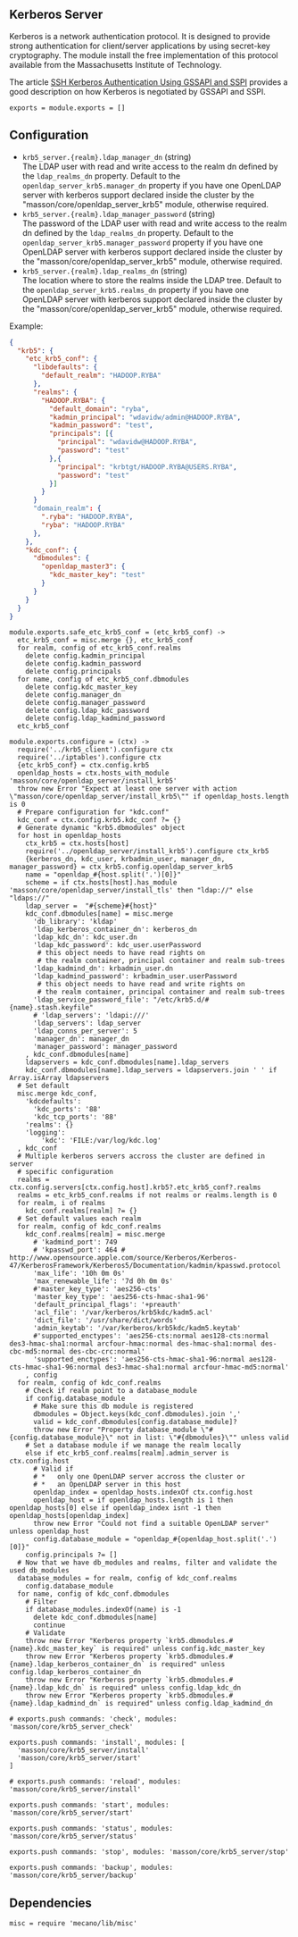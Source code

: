
## Kerberos Server

Kerberos is a network authentication protocol. It is designed to provide strong
authentication for client/server applications by using secret-key cryptography.
The module install the free implementation of this protocol available from the
Massachusetts Institute of Technology.

The article [SSH Kerberos Authentication Using GSSAPI and SSPI][gss_sspi]
provides a good description on how Kerberos is negotiated by GSSAPI and SSPI.

    exports = module.exports = []

## Configuration

*   `krb5_server.{realm}.ldap_manager_dn` (string)   
    The LDAP user with read and write access to the realm dn
    defined by the `ldap_realms_dn` property. Default to the 
    `openldap_server_krb5.manager_dn` property if you have one OpenLDAP server with 
    kerberos support declared inside the cluster by the 
    "masson/core/openldap\_server\_krb5" module, otherwise required.      
*   `krb5_server.{realm}.ldap_manager_password` (string)   
    The password of the LDAP user with read and write access to the realm dn
    defined by the `ldap_realms_dn` property. Default to the 
    `openldap_server_krb5.manager_password` property if you have one OpenLDAP server with 
    kerberos support declared inside the cluster by the 
    "masson/core/openldap\_server\_krb5" module, otherwise required.      
*   `krb5_server.{realm}.ldap_realms_dn` (string)   
    The location where to store the realms inside the LDAP tree. Default to the 
    `openldap_server_krb5.realms_dn` property if you have one OpenLDAP server with 
    kerberos support declared inside the cluster by the 
    "masson/core/openldap\_server\_krb5" module, otherwise required.   

Example:

```json
{
  "krb5": {
    "etc_krb5_conf": {
      "libdefaults": {
        "default_realm": "HADOOP.RYBA"
      },
      "realms": {
        "HADOOP.RYBA": {
          "default_domain": "ryba",
          "kadmin_principal": "wdavidw/admin@HADOOP.RYBA",
          "kadmin_password": "test",
          "principals": [{
            "principal": "wdavidw@HADOOP.RYBA",
            "password": "test"
          },{
            "principal": "krbtgt/HADOOP.RYBA@USERS.RYBA",
            "password": "test"
          }]
        }
      }
      "domain_realm": {
        ".ryba": "HADOOP.RYBA",
        "ryba": "HADOOP.RYBA"
      },
    },
    "kdc_conf": {
      "dbmodules": {
        "openldap_master3": {
          "kdc_master_key": "test"
        }
      }
    }
  }
}
```

    module.exports.safe_etc_krb5_conf = (etc_krb5_conf) ->
      etc_krb5_conf = misc.merge {}, etc_krb5_conf
      for realm, config of etc_krb5_conf.realms
        delete config.kadmin_principal
        delete config.kadmin_password
        delete config.principals
      for name, config of etc_krb5_conf.dbmodules
        delete config.kdc_master_key
        delete config.manager_dn
        delete config.manager_password
        delete config.ldap_kdc_password
        delete config.ldap_kadmind_password
      etc_krb5_conf

    module.exports.configure = (ctx) ->
      require('../krb5_client').configure ctx
      require('../iptables').configure ctx
      {etc_krb5_conf} = ctx.config.krb5
      openldap_hosts = ctx.hosts_with_module 'masson/core/openldap_server/install_krb5'
      throw new Error "Expect at least one server with action \"masson/core/openldap_server/install_krb5\"" if openldap_hosts.length is 0
      # Prepare configuration for "kdc.conf"
      kdc_conf = ctx.config.krb5.kdc_conf ?= {}
      # Generate dynamic "krb5.dbmodules" object
      for host in openldap_hosts
        ctx_krb5 = ctx.hosts[host]
        require('../openldap_server/install_krb5').configure ctx_krb5
        {kerberos_dn, kdc_user, krbadmin_user, manager_dn, manager_password} = ctx_krb5.config.openldap_server_krb5
        name = "openldap_#{host.split('.')[0]}"
        scheme = if ctx.hosts[host].has_module 'masson/core/openldap_server/install_tls' then "ldap://" else "ldaps://"
        ldap_server =  "#{scheme}#{host}"
        kdc_conf.dbmodules[name] = misc.merge
          'db_library': 'kldap'
          'ldap_kerberos_container_dn': kerberos_dn
          'ldap_kdc_dn': kdc_user.dn
          'ldap_kdc_password': kdc_user.userPassword
           # this object needs to have read rights on
           # the realm container, principal container and realm sub-trees
          'ldap_kadmind_dn': krbadmin_user.dn
          'ldap_kadmind_password': krbadmin_user.userPassword
           # this object needs to have read and write rights on
           # the realm container, principal container and realm sub-trees
          'ldap_service_password_file': "/etc/krb5.d/#{name}.stash.keyfile"
          # 'ldap_servers': 'ldapi:///'
          'ldap_servers': ldap_server
          'ldap_conns_per_server': 5
          'manager_dn': manager_dn
          'manager_password': manager_password
        , kdc_conf.dbmodules[name]
        ldapservers = kdc_conf.dbmodules[name].ldap_servers
        kdc_conf.dbmodules[name].ldap_servers = ldapservers.join ' ' if Array.isArray ldapservers
      # Set default
      misc.merge kdc_conf,
        'kdcdefaults':
          'kdc_ports': '88'
          'kdc_tcp_ports': '88'
        'realms': {}
        'logging':
            'kdc': 'FILE:/var/log/kdc.log'
      , kdc_conf
      # Multiple kerberos servers accross the cluster are defined in server
      # specific configuration
      realms = ctx.config.servers[ctx.config.host].krb5?.etc_krb5_conf?.realms
      realms = etc_krb5_conf.realms if not realms or realms.length is 0
      for realm, i of realms
        kdc_conf.realms[realm] ?= {}
      # Set default values each realm
      for realm, config of kdc_conf.realms
        kdc_conf.realms[realm] = misc.merge
          # 'kadmind_port': 749
          # 'kpasswd_port': 464 # http://www.opensource.apple.com/source/Kerberos/Kerberos-47/KerberosFramework/Kerberos5/Documentation/kadmin/kpasswd.protocol
          'max_life': '10h 0m 0s'
          'max_renewable_life': '7d 0h 0m 0s'
          #'master_key_type': 'aes256-cts'
          'master_key_type': 'aes256-cts-hmac-sha1-96'
          'default_principal_flags': '+preauth'
          'acl_file': '/var/kerberos/krb5kdc/kadm5.acl'
          'dict_file': '/usr/share/dict/words'
          'admin_keytab': '/var/kerberos/krb5kdc/kadm5.keytab'
          #'supported_enctypes': 'aes256-cts:normal aes128-cts:normal des3-hmac-sha1:normal arcfour-hmac:normal des-hmac-sha1:normal des-cbc-md5:normal des-cbc-crc:normal'
          'supported_enctypes': 'aes256-cts-hmac-sha1-96:normal aes128-cts-hmac-sha1-96:normal des3-hmac-sha1:normal arcfour-hmac-md5:normal'
        , config
      for realm, config of kdc_conf.realms
        # Check if realm point to a database_module
        if config.database_module
          # Make sure this db module is registered
          dbmodules = Object.keys(kdc_conf.dbmodules).join ','
          valid = kdc_conf.dbmodules[config.database_module]?
          throw new Error "Property database_module \"#{config.database_module}\" not in list: \"#{dbmodules}\"" unless valid
        # Set a database module if we manage the realm locally
        else if etc_krb5_conf.realms[realm].admin_server is ctx.config.host
          # Valid if
          # *   only one OpenLDAP server accross the cluster or
          # *   an OpenLDAP server in this host
          openldap_index = openldap_hosts.indexOf ctx.config.host
          openldap_host = if openldap_hosts.length is 1 then openldap_hosts[0] else if openldap_index isnt -1 then openldap_hosts[openldap_index]
          throw new Error "Could not find a suitable OpenLDAP server" unless openldap_host
          config.database_module = "openldap_#{openldap_host.split('.')[0]}"
        config.principals ?= []
      # Now that we have db_modules and realms, filter and validate the used db_modules
      database_modules = for realm, config of kdc_conf.realms
        config.database_module
      for name, config of kdc_conf.dbmodules
        # Filter
        if database_modules.indexOf(name) is -1
          delete kdc_conf.dbmodules[name]
          continue
        # Validate
        throw new Error "Kerberos property `krb5.dbmodules.#{name}.kdc_master_key` is required" unless config.kdc_master_key
        throw new Error "Kerberos property `krb5.dbmodules.#{name}.ldap_kerberos_container_dn` is required" unless config.ldap_kerberos_container_dn
        throw new Error "Kerberos property `krb5.dbmodules.#{name}.ldap_kdc_dn` is required" unless config.ldap_kdc_dn
        throw new Error "Kerberos property `krb5.dbmodules.#{name}.ldap_kadmind_dn` is required" unless config.ldap_kadmind_dn

    # exports.push commands: 'check', modules: 'masson/core/krb5_server_check'

    exports.push commands: 'install', modules: [
      'masson/core/krb5_server/install'
      'masson/core/krb5_server/start'
    ]

    # exports.push commands: 'reload', modules: 'masson/core/krb5_server/install'

    exports.push commands: 'start', modules: 'masson/core/krb5_server/start'

    exports.push commands: 'status', modules: 'masson/core/krb5_server/status'

    exports.push commands: 'stop', modules: 'masson/core/krb5_server/stop'
    
    exports.push commands: 'backup', modules: 'masson/core/krb5_server/backup'


## Dependencies

    misc = require 'mecano/lib/misc'

[gss_sspi]: http://www.drdobbs.com/ssh-kerberos-authentication-using-gssapi/184402071
